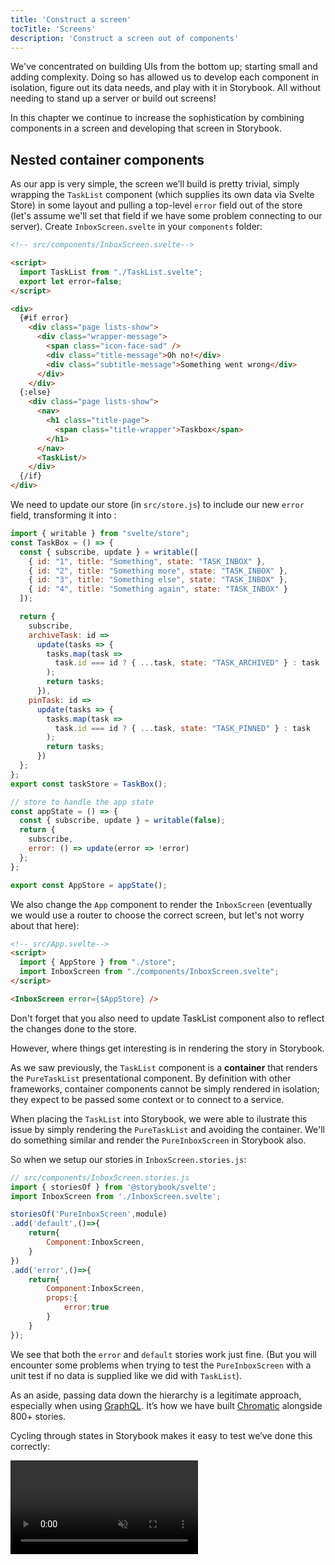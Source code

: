 ```yaml
---
title: 'Construct a screen'
tocTitle: 'Screens'
description: 'Construct a screen out of components'
---
```


We've concentrated on building UIs from the bottom up; starting small and adding complexity. Doing so has allowed us to develop each component in isolation, figure out its data needs, and play with it in Storybook. All without needing to stand up a server or build out screens!

In this chapter we continue to increase the sophistication by combining components in a screen and developing that screen in Storybook.

## Nested container components

As our app is very simple, the screen we’ll build is pretty trivial, simply wrapping the `TaskList` component (which supplies its own data via Svelte Store) in some layout and pulling a top-level `error` field out of the store (let's assume we'll set that field if we have some problem connecting to our server). Create `InboxScreen.svelte` in your `components` folder:

```html
<!-- src/components/InboxScreen.svelte-->

<script>
  import TaskList from "./TaskList.svelte";
  export let error=false;
</script>

<div>
  {#if error}
    <div class="page lists-show">
      <div class="wrapper-message">
        <span class="icon-face-sad" />
        <div class="title-message">Oh no!</div>
        <div class="subtitle-message">Something went wrong</div>
      </div>
    </div>
  {:else}
    <div class="page lists-show">
      <nav>
        <h1 class="title-page">
          <span class="title-wrapper">Taskbox</span>
        </h1>
      </nav>
      <TaskList/>
    </div>
  {/if}
</div>
```

We need to update our store (in `src/store.js`) to include our new `error` field, transforming it into :

```javascript
import { writable } from "svelte/store";
const TaskBox = () => {
  const { subscribe, update } = writable([
    { id: "1", title: "Something", state: "TASK_INBOX" },
    { id: "2", title: "Something more", state: "TASK_INBOX" },
    { id: "3", title: "Something else", state: "TASK_INBOX" },
    { id: "4", title: "Something again", state: "TASK_INBOX" }
  ]);

  return {
    subscribe,
    archiveTask: id =>
      update(tasks => {
        tasks.map(task =>
          task.id === id ? { ...task, state: "TASK_ARCHIVED" } : task
        );
        return tasks;
      }),
    pinTask: id =>
      update(tasks => {
        tasks.map(task =>
          task.id === id ? { ...task, state: "TASK_PINNED" } : task
        );
        return tasks;
      })
  };
};
export const taskStore = TaskBox();

// store to handle the app state
const appState = () => {
  const { subscribe, update } = writable(false);
  return {
    subscribe,
    error: () => update(error => !error)
  };
};

export const AppStore = appState();
```
We also change the `App` component to render the `InboxScreen` (eventually we would use a router to choose the correct screen, but let's not worry about that here):

```html
<!-- src/App.svelte-->
<script>
  import { AppStore } from "./store";
  import InboxScreen from "./components/InboxScreen.svelte";
</script>

<InboxScreen error={$AppStore} />

```
<div class="aside">Don't forget that you also need to update TaskList component also to reflect the changes done to the store.</div>

However, where things get interesting is in rendering the story in Storybook.

As we saw previously, the `TaskList` component is a **container** that renders the `PureTaskList` presentational component. By definition with other frameworks, container components cannot be simply rendered in isolation; they expect to be passed some context or to connect to a service. 

When placing the `TaskList` into Storybook, we were able to ilustrate this issue by simply rendering the `PureTaskList` and avoiding the container. We'll do something similar and render the `PureInboxScreen` in Storybook also.

So when we setup our stories in `InboxScreen.stories.js`:

```javascript
// src/components/InboxScreen.stories.js
import { storiesOf } from '@storybook/svelte';
import InboxScreen from './InboxScreen.svelte';

storiesOf('PureInboxScreen',module)
.add('default',()=>{
    return{
        Component:InboxScreen,
    }
})
.add('error',()=>{
    return{
        Component:InboxScreen,
        props:{
            error:true
        }
    }
});
```

We see that both the `error` and `default` stories work just fine. (But you will encounter some problems when trying to test the `PureInboxScreen` with a unit test if no data is supplied like we did with `TaskList`).

<div class="aside">
As an aside, passing data down the hierarchy is a legitimate approach, especially when using <a href="http://graphql.org/">GraphQL</a>. It’s how we have built <a href="https://www.chromaticqa.com">Chromatic</a> alongside 800+ stories.
</div>


Cycling through states in Storybook makes it easy to test we’ve done this correctly:

<video autoPlay muted playsInline loop >

  <source
    src="/intro-to-storybook/finished-inboxscreen-states.mp4"
    type="video/mp4"
  />
</video>

## Component-Driven Development

We started from the bottom with `Task`, then progressed to `TaskList`, now we’re here with a whole screen UI. Our `InboxScreen` accommodates a nested container component and includes accompanying stories.

<video autoPlay muted playsInline loop style="width:480px; height:auto; margin: 0 auto;">
  <source
    src="/intro-to-storybook/component-driven-development-optimized.mp4"
    type="video/mp4"
  />
</video>

[**Component-Driven Development**](https://blog.hichroma.com/component-driven-development-ce1109d56c8e) allows you to gradually expand complexity as you move up the component hierarchy. Among the benefits are a more focused development process and increased coverage of all possible UI permutations. In short, CDD helps you build higher-quality and more complex user interfaces.

We’re not done yet - the job doesn't end when the UI is built. We also need to ensure that it remains durable over time.
